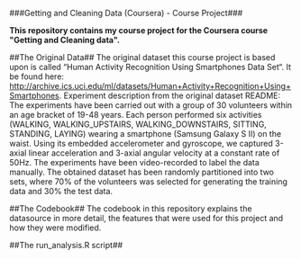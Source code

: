###Getting and Cleaning Data (Coursera) - Course Project###

**This repository contains my course project for the Coursera course "Getting and Cleaning data".**

##The Original Data##
The original dataset this course project is based upon is called “Human Activity Recognition Using Smartphones Data Set“. It be found here: http://archive.ics.uci.edu/ml/datasets/Human+Activity+Recognition+Using+Smartphones. 
Experiment description from the original dataset README:
The experiments have been carried out with a group of 30 volunteers within an age bracket of 19-48 years. Each person performed six activities (WALKING, WALKING_UPSTAIRS, WALKING_DOWNSTAIRS, SITTING, STANDING, LAYING) wearing a smartphone (Samsung Galaxy S II) on the waist. Using its embedded accelerometer and gyroscope, we captured 3-axial linear acceleration and 3-axial angular velocity at a constant rate of 50Hz. The experiments have been video-recorded to label the data manually. The obtained dataset has been randomly partitioned into two sets, where 70% of the volunteers was selected for generating the training data and 30% the test data. 

##The Codebook##
The codebook in this repository explains the datasource in more detail, the features that were used for this project and how they were modified.


##The run_analysis.R script##
